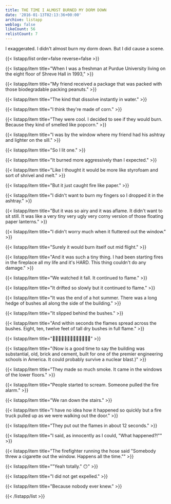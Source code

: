 ```yaml
---
title: THE TIME I ALMOST BURNED MY DORM DOWN
date: '2016-01-13T02:13:36+00:00'
archive: listapp
weblog: false
likeCount: 56
relistCount: 7
---
```


I exaggerated. I didn't almost burn my dorm down. But I did cause a scene.

<!--more-->

{{< listapp/list order=false reverse=false >}}

   {{< listapp/item title="When I was a freshman at Purdue University living on the eight floor of Shreve Hall in 1993," >}}

   {{< listapp/item title="My friend received a package that was packed with those biodegradable packing peanuts." >}}

   {{< listapp/item title="The kind that dissolve instantly in water." >}}

   {{< listapp/item title="I think they're made of corn." >}}

   {{< listapp/item title="They were cool. I decided to see if they would burn. Because they kind of smelled like popcorn." >}}

   {{< listapp/item title="I was by the window where my friend had his ashtray and lighter on the sill." >}}

   {{< listapp/item title="So I lit one." >}}

   {{< listapp/item title="It burned more aggressively than I expected." >}}

   {{< listapp/item title="Like I thought it would be more like styrofoam and sort of shrivel and melt." >}}

   {{< listapp/item title="But it just caught fire like paper." >}}

   {{< listapp/item title="I didn't want to burn my fingers so I dropped it in the ashtray." >}}

   {{< listapp/item title="But it was so airy and it was aflame. It didn't want to sit still. It was like a very tiny very ugly very corny version of those floating paper lanterns." >}}

   {{< listapp/item title="I didn't worry much when it fluttered out the window." >}}

   {{< listapp/item title="Surely it would burn itself out mid flight." >}}

   {{< listapp/item title="And it was such a tiny thing. I had been starting fires in the fireplace all my life and it's HARD. This thing couldn't do any damage." >}}

   {{< listapp/item title="We watched it fall. It continued to flame." >}}

   {{< listapp/item title="It drifted so slowly but it continued to flame." >}}

   {{< listapp/item title="It was the end of a hot summer. There was a long hedge of bushes all along the side of the building." >}}

   {{< listapp/item title="It slipped behind the bushes." >}}

   {{< listapp/item title="And within seconds the flames spread across the bushes. Eight, ten, twelve feet of tall dry bushes in full flame." >}}

   {{< listapp/item title="🌳🔥🌳🔥🌳🔥🌳🔥🌳🔥🌳🔥🌳" >}}

   {{< listapp/item title="(Now is a good time to say the building was substantial, old, brick and cement, built for one of the premier engineering schools in America. It could probably survive a nuclear blast.)" >}}

   {{< listapp/item title="They made so much smoke. It came in the windows of the lower floors." >}}

   {{< listapp/item title="People started to scream. Someone pulled the fire alarm." >}}

   {{< listapp/item title="We ran down the stairs." >}}

   {{< listapp/item title="I have no idea how it happened so quickly but a fire truck pulled up as we were walking out the door." >}}

   {{< listapp/item title="They put out the flames in about 12 seconds." >}}

   {{< listapp/item title="I said, as innocently as I could, \"What happened?!\"" >}}

   {{< listapp/item title="The firefighter running the hose said \"Somebody threw a cigarette out the window. Happens all the time.\"" >}}

   {{< listapp/item title="\"Yeah totally.\" 😶" >}}

   {{< listapp/item title="I did not get expelled." >}}

   {{< listapp/item title="Because nobody ever knew." >}}

{{< /listapp/list >}}
